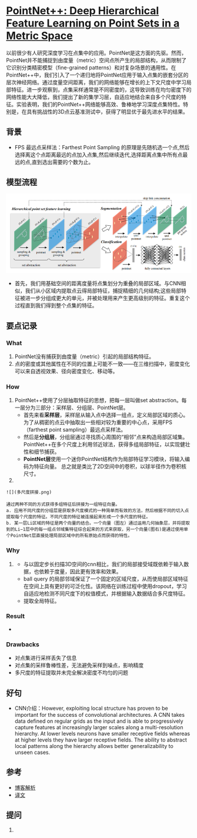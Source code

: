 # [PointNet++: Deep Hierarchical Feature Learning on Point Sets in a Metric Space](https://arxiv.org/abs/1706.02413)
以前很少有人研究深度学习在点集中的应用。PointNet是这方面的先驱。然而，PointNet并不能捕捉到由度量（metric）空间点所产生的局部结构，从而限制了它识别分类精密模型（ﬁne-grained patterns）和对复杂场景的通用性。在PointNet++中，我们引入了一个递归地将PointNet应用于输入点集的嵌套分区的层次神经网络。通过度量空间距离，我们的网络能够在增长的上下文尺度中学习局部特征。进一步观察到，点集采样通常是不同密度的，这导致训练在均匀密度下的网络性能大大降低，我们提出了新的集学习层，自适应地结合来自多个尺度的特征。实验表明，我们的PointNet++网络能够高效、鲁棒地学习深度点集特性。特别是，在具有挑战性的3D点云基准测试中，获得了明显优于最先进水平的结果。

## 背景
- FPS 最远点采样法：Farthest Point Sampling 的原理是先随机选一个点,然后选择离这个点距离最远的点加入点集,然后继续迭代,选择距离点集中所有点最远的点,直到选出需要的个数为止。
## 模型流程
![](结构.png)
- 首先，我们用基础空间的距离度量将点集划分为重叠的局部区域。与CNN相似，我们从小区域内提取点云得局部特征，捕捉精细的几何结构;这些局部特征被进一步分组成更大的单元，并被处理用来产生更高级别的特征。重复这个过程直到我们得到整个点集的特征。
## 要点记录
### What
1. PointNet没有捕获到由度量（metric）引起的局部结构特征。
2. 点的密度或其他属性在不同的位置上可能不一致——在三维扫描中，密度变化可以来自透视效果、径向密度变化、移动等。
### How
1. PointNet++使用了分层抽取特征的思想，把每一层叫做set abstraction。每一层分为三部分：采样层、分组层、PointNet层。
    - 首先来看**采样层**，采样层从输入点中选择一组点，定义局部区域的质心。为了从稠密的点云中抽取出一些相对较为重要的中心点，采用FPS（farthest point sampling）最远点采样法。
    - 然后是**分组层**，分组层通过寻找质心周围的“相邻”点来构造局部区域集。PointNet++在多个尺度上利用邻近球法，获得多组局部特征，以实现健壮性和细节捕获。
    - **PointNet层**使用一个迷你PointNet结构作为局部特征学习模块，将输入编码为特征向量。
    总之就是类比了2D空间中的卷积，以球半径作为卷积核尺寸。
2. 

    ![](多尺度拼接.png)
    
    通过两种不同的方式获得多组特征后拼接为一组特征向量。
    a. 应用不同尺度的分组层是获取多尺度模式的一种简单而有效的方法，然后根据不同的切入点提取每个尺度的特征。不同尺度的特征被连接起来形成一个多尺度的特征。
    b. 某一层Li区域的特征是两个向量的结合。一个向量（图左）通过运用几何抽象层，并将提取到的Li−1层中的每一组点邻域集特征综合起来的方式来获取，另一个向量(图右)是通过使用单个PointNet层直接处理局部区域中的所有原始点而获得的特性。
### Why
1. - 与以固定步长扫描3D空间的cnn相比，我们的局部接受域既依赖于输入数据，也依赖于度量，因此更有效率和效果。
   - ball query 的局部邻域保证了一个固定的区域尺度，从而使局部区域特征在空间上具有更好的可泛化性。该网络在训练过程中使用dropout，学习自适应地检测不同尺度下的权值模式，并根据输入数据结合多尺度特征。
   - 提取全局特征。
### Result
- 
### Drawbacks
- 对点集进行采样丢失了信息
- 对点集的采样鲁棒性差，无法避免采样到噪点，影响精度
- 多尺度的特征提取并未完全解决密度不均匀的问题
## 好句
- CNN介绍：However, exploiting local structure has proven to be important for the success of convolutional architectures. A CNN takes data defined on regular grids as the input and is able to progressively capture features at increasingly larger scales along a multi-resolution hierarchy. At lower levels neurons have smaller receptive fields whereas at higher levels they have larger receptive fields. The ability to abstract local patterns along the hierarchy allows better generalizability to unseen cases.
## 参考
- [博客解析](https://blog.csdn.net/qq_15332903/article/details/80261951)
- [译文](https://blog.csdn.net/weixin_40664094/article/details/83902950)
## 提问
1. 
